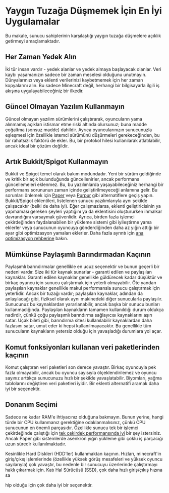 # Yaygın Tuzağa Düşmemek İçin En İyi Uygulamalar

Bu makale, sunucu sahiplerinin karşılaştığı yaygın tuzağa düşmelere açıklık getirmeyi amaçlamaktadır.

## Her Zaman Yedek Alın
İki tür insan vardır - yedek alanlar ve yedek almaya başlayacak olanlar. Veri kaybı yaşamanızın sadece bir zaman meselesi olduğunu unutmayın. Dünyalarınızı veya eklenti verilerinizi kaybetmemek için her zaman kopyalarını alın. Bu sadece Minecraft değil, herhangi bir bilgisayarla ilgili iş akışına uygulayabileceğiniz bir ilkedir.

## Güncel Olmayan Yazılım Kullanmayın
Güncel olmayan yazılım sürümlerini çalıştırarak, oyuncuların yama alınmamış açıkları istismar etme riski altında olursunuz; buna madde çoğaltma (sonsuz madde) dahildir. Ayrıca oyuncularınızın sunucunuzla eşleşmesi için özellikle istemci sürümünü düşürmeleri gerekeceğinden, bu bir rahatsızlık faktörü de ekler. Bu, bir protokol hilesi kullanılarak atlatılabilir, ancak ideal bir çözüm değildir.

## Artık Bukkit/Spigot Kullanmayın
Bukkit ve Spigot temel olarak bakım modundadır. Yeni bir sürüm geldiğinde ve kritik bir açık bulunduğunda güncellenirler, ancak performans güncellemeleri eklenmez. Bu, bu yazılımlarda yaşayabileceğiniz herhangi bir performans sorununun zaman içinde geliştirilmeyeceği anlamına gelir. Bu sorunları önlemek için [Paper](https://papermc.io/downloads) veya [Purpur](https://purpurmc.org/downloads) gibi alternatiflere geçiş yapın. Bukkit/Spigot eklentileri, listelenen sunucu yazılımlarıyla aynı şekilde çalışacaktır (belki de daha iyi). Eğer çalışmazlarsa, eklenti geliştiricisinin ya yapmaması gereken şeyleri yaptığını ya da eklentisini oluştururken ihmalkar davrandığını varsaymak güvenlidir. Ayrıca, birden fazla işlemci çekirdeğinden faydalanabilen bir yükleme sistemi gibi iyileştirme yama eklerler veya sunucunun oyuncuya gönderdiğinden daha az yığın attığı bir ayar gibi optimizasyon yamaları eklerler. Daha fazla ayrıntı için [ana optimizasyon rehberine](https://github.com/LewisLosa/Minecraft-Sunucu-Optimizasyonu) bakın.

## Mümkünse Paylaşımlı Barındırmadan Kaçının
Paylaşımlı barındırmalar genellikle en ucuz seçenektir ve bunun geçerli bir nedeni vardır. Size iki tür kaynak sunarlar - garanti edilen ve paylaşılan kaynaklar. Garanti edilen kaynaklar genellikle güldürecek kadar düşüktür ve birkaç oyuncu için sunucu çalıştırmak için yeterli olmayabilir. Öte yandan paylaşılan kaynaklar genellikle makul performansla sunucu çalıştırmak için yeterlidir. Ancak bir tuzağı vardır; paylaşılan kaynaklar, adından da anlaşılacağı gibi, fiziksel olarak aynı makinedeki diğer sunucularla paylaşılır. Sunucunuz bu kaynaklardan yararlanabilir, ancak başka bir sunucu bunları kullanmadığında. Paylaşılan kaynakların tamamen kullanıldığı durum oldukça nadirdir, çünkü çoğu paylaşımlı barındırma sağlayıcısı kaynaklarını aşırı satar. Uçak bileti gibi, barındırma sitesi kullanılabilir kaynaklardan daha fazlasını satar, umut eder ki hepsi kullanılmayacaktır. Bu genellikle tüm sunucuların kaynakların yetersiz olduğu için yavaşladığı durumlara yol açar.

## Komut fonksiyonları kullanan veri paketlerinden kaçının
Komut çalıştıran veri paketleri son derece yavaştır. Birkaç oyuncuyla pek fazla olmayabilir, ancak bu oyuncu sayısıyla ölçeklendirilemez ve oyuncu sayınız arttıkça sunucunuzu hızlı bir şekilde yavaşlatabilir. Biyomları, yağma tablolarını değiştiren veri paketleri iyidir. Bir eklenti alternatifi aramak daha iyi bir seçenektir.

## Donanım Seçimi
Sadece ne kadar RAM'e ihtiyacınız olduğuna bakmayın. Bunun yerine, hangi türde bir CPU kullanmanız gerektiğine odaklanmalısınız, çünkü CPU sunucunun en önemli parçasıdır. Özellikle sunucu tek bir işlemci çekirdeğinde çalıştığı için [tek çekirdek performansında iyi](https://www.cpubenchmark.net/singleThread.html) bir şey istersiniz. Ancak Paper gibi sistemlerde asenkron yığın yükleme gibi çoklu iş parçacığı uzun süredir kullanılmaktadır.

Kesinlikle Hard Diskleri (HDD'ler) kullanmaktan kaçının. Hızları, minecraft'in giriş/çıkış işlemlerinde (özellikle yüksek görüş mesafeleri ve yüksek oyuncu sayılarıyla) çok yavaştır, bu nedenle bir sunucuyu üzerlerinde çalıştırmayı haklı çıkarmak için. Katı Hal Sürücüsü (SSD), çok daha hızlı giriş/çıkış hızına sa

hip olduğu için çok daha iyi bir seçenektir.
